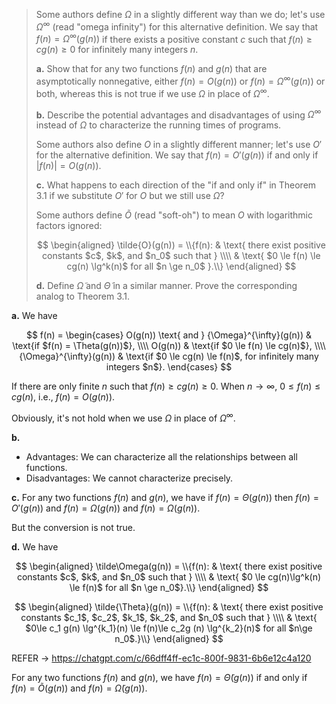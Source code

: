 > Some authors define $\Omega$ in a slightly different way than we do; let's use ${\Omega}^{\infty}$ (read "omega infinity") for this alternative definition. We say that $f(n) = {\Omega}^{\infty}(g(n))$ if there exists a positive constant $c$ such that $f(n) \ge cg(n) \ge 0$ for infinitely many integers $n$.
>
> **a.** Show that for any two functions $f(n)$ and $g(n)$ that are asymptotically nonnegative, either $f(n) = O(g(n))$ or $f(n) = {\Omega}^{\infty}(g(n))$ or both, whereas this is not true if we use $\Omega$ in place of ${\Omega}^{\infty}$.
>
> **b.** Describe the potential advantages and disadvantages of using ${\Omega}^{\infty}$ instead of $\Omega$ to characterize the running times of programs.
>
> Some authors also define $O$ in a slightly different manner; let's use $O'$ for the alternative definition. We say that $f(n) = O'(g(n))$ if and only if $|f(n)| = O(g(n))$.
>
> **c.** What happens to each direction of the "if and only if" in Theorem 3.1 if we substitute $O'$ for $O$ but we still use $\Omega$?
>
> Some authors define $\tilde O$ (read "soft-oh") to mean $O$ with logarithmic factors ignored:
>
> $$
> \begin{aligned}
> \tilde{O}(g(n)) =
>  \\{f(n): & \text{ there exist positive constants $c$, $k$, and $n_0$ such that } \\\\
>           & \text{ $0 \le f(n) \le cg(n) \lg^k(n)$ for all $n \ge n_0$ }.\\}
> \end{aligned}
> $$
>
> **d.** Define $\tilde\Omega$ and $\tilde\Theta$ in a similar manner. Prove the corresponding analog to Theorem 3.1.

**a.** We have

$$
f(n) =
\begin{cases}
O(g(n)) \text{ and } {\Omega}^{\infty}(g(n)) & \text{if $f(n) = \Theta(g(n))$}, \\\\
                                     O(g(n)) & \text{if $0 \le f(n) \le cg(n)$}, \\\\
                     {\Omega}^{\infty}(g(n)) & \text{if $0 \le cg(n) \le f(n)$, for infinitely many integers $n$}.
\end{cases}
$$

If there are only finite $n$ such that $f(n) \ge cg(n) \ge 0$. When $n \to \infty$, $0 \le f(n) \le cg(n)$, i.e., $f(n) = O(g(n))$.

Obviously, it's not hold when we use $\Omega$ in place of ${\Omega}^{\infty}$.

**b.**

- Advantages: We can characterize all the relationships between all functions.
- Disadvantages: We cannot characterize precisely.

**c.** For any two functions $f(n)$ and $g(n)$, we have if $f(n) = \Theta(g(n))$ then $f(n) = O'(g(n))$ and $f(n) = \Omega(g(n))$ and $f(n) = \Omega(g(n))$.

But the conversion is not true.

**d.** We have

$$
\begin{aligned}
\tilde\Omega(g(n)) = \\{f(n):
    & \text{ there exist positive constants $c$, $k$, and $n_0$ such that } \\\\
    & \text{ $0 \le cg(n)\lg^k(n) \le f(n)$ for all $n \ge n_0$}.\\}
\end{aligned}
$$

$$
\begin{aligned}
\tilde{\Theta}(g(n)) = \\{f(n):
  & \text{ there exist positive constants $c_1$, $c_2$, $k_1$, $k_2$, and $n_0$ such that } \\\\
  & \text{ $0\le c_1 g(n) \lg^{k_1}(n) \le f(n)\le c_2g (n) \lg^{k_2}(n)$ for all $n\ge n_0$.}\\}
\end{aligned}
$$

REFER -> https://chatgpt.com/c/66dff4ff-ec1c-800f-9831-6b6e12c4a120

For any two functions $f(n)$ and $g(n)$, we have $f(n) = \tilde\Theta(g(n))$ if and only if $f(n) = \tilde O(g(n))$ and $f(n) = \tilde\Omega(g(n))$.
